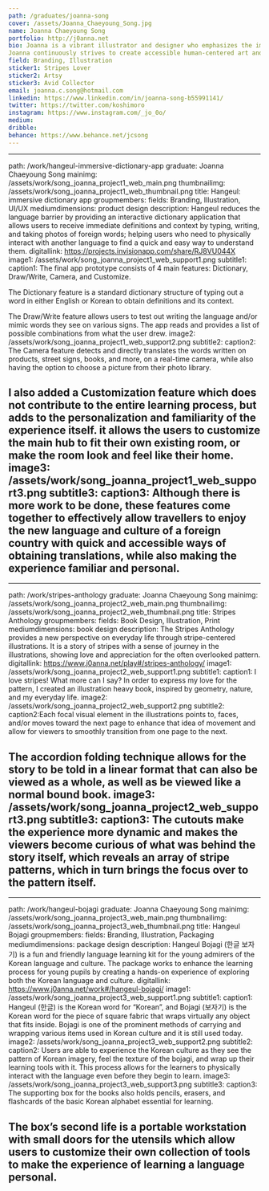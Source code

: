 ```yaml
---
path: /graduates/joanna-song
cover: /assets/Joanna_Chaeyoung_Song.jpg
name: Joanna Chaeyoung Song
portfolio: http://j0anna.net
bio: Joanna is a vibrant illustrator and designer who emphasizes the importance of visual clarity, identity, and desirability of design. Her works consist of a wide range of visual styles; from minimalistic functional design to painterly illustrations. Having worked in both theoretical design and illustrative art, she consolidates the meaning and purpose of design with the beauty and universality of art. The interdisciplinary nature of her career experience allows her to experience and understand the diverse values of users and creators.
Joanna continuously strives to create accessible human-centered art and design in order to form a strong empathic bond between the product, creators, and users. Her goal in her artistic career is to bridge the gap between art and design, discovering the ways to make timelessly valuable visuals. 
field: Branding, Illustration
sticker1: Stripes Lover
sticker2: Artsy
sticker3: Avid Collector
email: joanna.c.song@hotmail.com
linkedin: https://www.linkedin.com/in/joanna-song-b55991141/
twitter: https://twitter.com/koshimoro
instagram: https://www.instagram.com/_jo_0o/
medium:
dribble:
behance: https://www.behance.net/jcsong
---
```


---
path: /work/hangeul-immersive-dictionary-app
graduate: Joanna Chaeyoung Song
mainimg: /assets/work/song_joanna_project1_web_main.png
thumbnailimg: /assets/work/song_joanna_project1_web_thumbnail.png
title: Hangeul: immersive dictionary app
groupmembers:
fields: Branding, Illustration, UI/UX
mediumdimensions: product design
description: Hangeul reduces the language barrier by providing an interactive dictionary application that allows users to receive immediate definitions and context by typing, writing, and taking photos of foreign words; helping users who need to physically interact with another language to find a quick and easy way to understand them.
digitallink: https://projects.invisionapp.com/share/RJ8VU044X
image1: /assets/work/song_joanna_project1_web_support1.png
subtitle1:
caption1: The final app prototype consists of 4 main features: Dictionary, Draw/Write, Camera, and Customize. 

The Dictionary feature is a standard dictionary structure of typing out a word in either English or Korean to obtain definitions and its context. 

The Draw/Write feature allows users to test out writing the language and/or mimic words they see on various signs. The app reads and provides a list of possible combinations from what the user drew.
image2: /assets/work/song_joanna_project1_web_support2.png
subtitle2:
caption2: The Camera feature detects and directly translates the words written on products, street signs, books, and more, on a real-time camera, while also having the option to choose a picture from their photo library.

I also added a Customization feature which does not contribute to the entire learning process, but adds to the personalization and familiarity of the experience itself. it allows the users to customize the main hub to fit their own existing room, or make the room look and feel like their home.
image3: /assets/work/song_joanna_project1_web_support3.png
subtitle3:
caption3: Although there is more work to be done, these features come together to effectively allow travellers to enjoy the new language and culture of a foreign country with quick and accessible ways of obtaining translations, while also making the experience familiar and personal.
---

---
path: /work/stripes-anthology
graduate: Joanna Chaeyoung Song
mainimg: /assets/work/song_joanna_project2_web_main.png
thumbnailimg: /assets/work/song_joanna_project2_web_thumbnail.png
title: Stripes Anthology 
groupmembers:
fields: Book Design, Illustration, Print
mediumdimensions: book design
description: The Stripes Anthology provides a new perspective on everyday life through stripe-centered illustrations. It is a story of stripes with a sense of journey in the illustrations, showing love and appreciation for the often overlooked pattern. 
digitallink: https://www.j0anna.net/play#/stripes-anthology/
image1: /assets/work/song_joanna_project2_web_support1.png
subtitle1:
caption1: I love stripes! What more can I say? In order to express my love for the pattern, I created an illustration heavy book, inspired by geometry, nature, and my everyday life.
image2: /assets/work/song_joanna_project2_web_support2.png
subtitle2:
caption2:Each focal visual element in the illustrations points to, faces, and/or moves toward the next page to enhance that idea of movement and allow for viewers to smoothly transition from one page to the next.

The accordion folding technique allows for the story to be told in a linear format that can also be viewed as a whole, as well as be viewed like a normal bound book.
image3: /assets/work/song_joanna_project2_web_support3.png
subtitle3:
caption3: The cutouts make the experience more dynamic and makes the viewers become curious of what was behind the story itself, which reveals an array of stripe patterns, which in turn brings the focus over to the pattern itself.
---

---
path: /work/hangeul-bojagi 
graduate: Joanna Chaeyoung Song
mainimg: /assets/work/song_joanna_project3_web_main.png
thumbnailimg: /assets/work/song_joanna_project3_web_thumbnail.png
title: Hangeul Bojagi 
groupmembers:
fields: Branding, Illustration, Packaging
mediumdimensions: package design
description: Hangeul Bojagi (한글 보자기) is a fun and friendly language learning kit for the young admirers of the Korean language and culture. The package works to enhance the learning process for young pupils by creating a hands-on experience of exploring both the Korean language and culture.
digitallink: https://www.j0anna.net/work#/hangeul-bojagi/
image1: /assets/work/song_joanna_project3_web_support1.png
subtitle1:
caption1: Hangeul (한글) is the Korean word for “Korean”, and Bojagi (보자기) is the Korean word for the piece of square fabric that wraps virtually any object that fits inside. Bojagi is one of the prominent methods of carrying and wrapping various items used in Korean culture and it is still used today.
image2: /assets/work/song_joanna_project3_web_support2.png
subtitle2:
caption2: Users are able to experience the Korean culture as they see the pattern of Korean imagery, feel the texture of the bojagi, and wrap up their learning tools with it. This process allows for the learners to physically interact with the language even before they begin to learn.
image3: /assets/work/song_joanna_project3_web_support3.png
subtitle3:
caption3: The supporting box for the books also holds pencils, erasers, and flashcards of the basic Korean alphabet essential for learning.

The box’s second life is a portable workstation with small doors for the utensils which allow users to customize their own collection of tools to make the experience of learning a language personal. 
---
